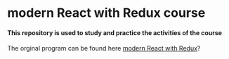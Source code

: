 # modern React with Redux course

#### This repository is used to study and practice the activities of the course

The orginal program can be found here [modern React with Redux](https://github.com/StephenGrider/ReduxSimpleStarter.git)?
